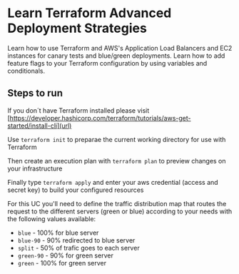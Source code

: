 # Learn Terraform Advanced Deployment Strategies

Learn how to use Terraform and AWS's Application Load Balancers and EC2 instances for canary tests and blue/green deployments. Learn how to add feature flags to your Terraform configuration by using variables and conditionals.

## Steps to run

If you don´t have Terraform installed please visit [https://developer.hashicorp.com/terraform/tutorials/aws-get-started/install-cli](url)

Use `terraform init` to preparae the current working directory for use with Terraform

Then create an execution plan with `terraform plan` to preview changes on your infrastructure

Finally type `terraform apply` and enter your aws credential (access and secret key) to build your configured resources

For this UC you'll need to define the traffic distribution map that routes the request to the different servers (green or blue) according to your needs with the following values available:

- `blue` - 100% for blue server
- `blue-90` - 90% redirected to blue server
- `split` - 50% of trafic goes to each server
- `green-90` - 90% for green server
- `green` - 100% for green server
